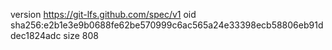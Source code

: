 version https://git-lfs.github.com/spec/v1
oid sha256:e2b1e3e9b0688fe62be570999c6ac565a24e33398ecb58806eb91ddec1824adc
size 808
